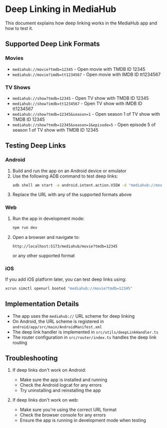 # Deep Linking in MediaHub

This document explains how deep linking works in the MediaHub app and how to test it.

## Supported Deep Link Formats

### Movies
- `mediahub://movie?tmdb=12345` - Open movie with TMDB ID 12345
- `mediahub://movie?imdb=tt1234567` - Open movie with IMDB ID tt1234567

### TV Shows
- `mediahub://show?tmdb=12345` - Open TV show with TMDB ID 12345
- `mediahub://show?imdb=tt1234567` - Open TV show with IMDB ID tt1234567
- `mediahub://show?tmdb=12345&season=1` - Open season 1 of TV show with TMDB ID 12345
- `mediahub://show?tmdb=12345&season=1&episode=5` - Open episode 5 of season 1 of TV show with TMDB ID 12345

## Testing Deep Links

### Android
1. Build and run the app on an Android device or emulator
2. Use the following ADB command to test deep links:
   ```bash
   adb shell am start -a android.intent.action.VIEW -d "mediahub://movie?tmdb=12345"
   ```
3. Replace the URL with any of the supported formats above

### Web
1. Run the app in development mode:
   ```bash
   npm run dev
   ```
2. Open a browser and navigate to:
   ```
   http://localhost:5173/mediahub/movie?tmdb=12345
   ```
   or any other supported format

### iOS
If you add iOS platform later, you can test deep links using:
```bash
xcrun simctl openurl booted "mediahub://movie?tmdb=12345"
```

## Implementation Details

- The app uses the `mediahub://` URL scheme for deep linking
- On Android, the URL scheme is registered in `android/app/src/main/AndroidManifest.xml`
- The deep link handler is implemented in `src/utils/deepLinkHandler.ts`
- The router configuration in `src/router/index.ts` handles the deep link routing

## Troubleshooting

1. If deep links don't work on Android:
   - Make sure the app is installed and running
   - Check the Android logcat for any errors
   - Try uninstalling and reinstalling the app

2. If deep links don't work on web:
   - Make sure you're using the correct URL format
   - Check the browser console for any errors
   - Ensure the app is running in development mode when testing